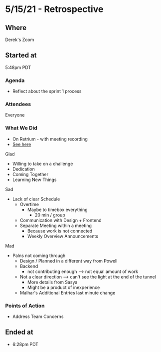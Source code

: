 # 5/15/21 - Retrospective

## Where
Derek's Zoom

## Started at
5:48pm PDT

### Agenda
- Reflect about the sprint 1 process

### Attendees
Everyone

### What We Did
- On Retrium - with meeting recording
- [See here](admin/../../Review_Retrospective/51521-Sprint-1.md)

Glad
- Willing to take on a challenge
- Dedication
- Coming Together
- Learning New Things

Sad
- Lack of clear Schedule
  - Overtime
    - Maybe to timebox everything
      - 20 min / group
  - Communication with Design + Frontend
  - Separate Meeting within a meeting
    - Because work is not connected
    - Weekly Overview Announcements
  
Mad
- Palns not coming through
  - Design / Planned in a different way from Powell
  - Backend
    - not contributing enough --> not equal amount of work
  - Not a clear direction --> can't see the light at the end of the tunnel
    - More details from Sasya
    - Might be a product of inexperience
  - Malhar's Additional Entries last minute change

### Points of Action
- Address Team Concerns

## Ended at
- 6:28pm PDT